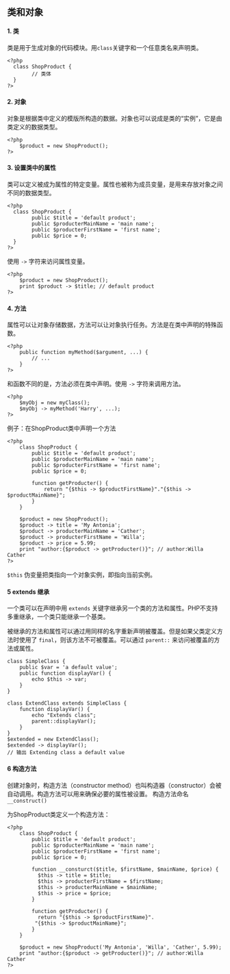 ## 类和对象

#### 1. 类
类是用于生成对象的代码模块。用`class`关键字和一个任意类名来声明类。

    <?php
      class ShopProduct {
    		// 类体
      }
    ?>


#### 2. 对象
对象是根据类中定义的模版所构造的数据。对象也可以说成是类的“实例”，它是由类定义的数据类型。

    <?php
      	$product = new ShopProduct();
    ?>


#### 3. 设置类中的属性
类可以定义被成为属性的特定变量。属性也被称为成员变量，是用来存放对象之间不同的数据类型。

    <?php
      class ShopProduct {
    		public $title = 'default product';
    		public $producterMainName = 'main name';
    		public $producterFirstName = 'first name';
    		public $price = 0;
      }
    ?>

使用 `->` 字符来访问属性变量。


    <?php
      	$product = new ShopProduct();
      	print $product -> $title; // default product
    ?>


#### 4. 方法
属性可以让对象存储数据，方法可以让对象执行任务。方法是在类中声明的特殊函数。


    <?php
      	public function myMethod($argument, ...) {
    		// ...
      	}
    ?>

和函数不同的是，方法必须在类中声明。使用 `->` 字符来调用方法。


    <?php
      	$myObj = new myClass();
      	$myObj -> myMethod('Harry', ...);
    ?>

例子：在ShopProduct类中声明一个方法


    <?php
      	class ShopProduct {
	    	public $title = 'default product';
	    	public $producterMainName = 'main name';
	    	public $producterFirstName = 'first name';
	    	public $price = 0;
	    
		    function getProducter() {
		      	return "{$this -> $productFirstName}"."{$this -> $productMainName}";
		    }
      	}
    
      	$product = new ShopProduct();
      	$product -> title = 'My Antonia';
      	$product -> producterMainName = 'Cather';
      	$product -> producterFirstName = 'Willa';
      	$product -> price = 5.99;
      	print "author:{$product -> getProducter()}"; // author:Willa Cather
    ?>

`$this` 伪变量把类指向一个对象实例，即指向当前实例。


#### 5 extends 继承

一个类可以在声明中用 `extends` 关键字继承另一个类的方法和属性。PHP不支持多重继承，一个类只能继承一个基类。

被继承的方法和属性可以通过用同样的名字重新声明被覆盖。但是如果父类定义方法时使用了 `final`，则该方法不可被覆盖。可以通过 `parent::` 来访问被覆盖的方法或属性。

    class SimpleClass {
    	public $var = 'a default value';
    	public function displayVar() {
    		echo $this -> var;
    	}
    }
    
    class ExtendClass extends SimpleClass {
	    function displayVar() {
	    	echo "Extends class";
	    	parent::displayVar();
	    }
    }
    $extended = new ExtendClass();
    $extended -> displayVar();
	// 输出 Extending class a default value


#### 6 构造方法
创建对象时，构造方法（constructor method）也叫构造器（constructor）会被自动调用。构造方法可以用来确保必要的属性被设置。
构造方法命名 `__construct()`

为ShopProduct类定义一个构造方法：

    <?php
      	class ShopProduct {
		    public $title = 'default product';
		    public $producterMainName = 'main name';
		    public $producterFirstName = 'first name';
		    public $price = 0;
		    
		    function __consturct($title, $firstName, $mainName, $price) {
		      $this -> title = $title;
		      $this -> producterFirstName = $firstName;
		      $this -> producterMainName = $mainName;
		      $this -> price = $price;
		    }
		    
		    function getProducter() {
		      return "{$this -> $productFirstName}".
		     "{$this -> $productMainName}";
    		}
      	}
    
      	$product = new ShopProduct('My Antonia', 'Willa', 'Cather', 5.99);
      	print "author:{$product -> getProducter()}"; // author:Willa Cather
    ?>

